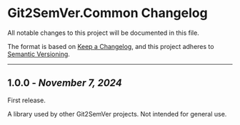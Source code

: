 # Git2SemVer.Common Changelog

All notable changes to this project will be documented in this file.

The format is based on [Keep a Changelog](https://keepachangelog.com/en/1.1.0/),
and this project adheres to [Semantic Versioning](https://semver.org/spec/v2.0.0.html).

----

## 1.0.0 - _November 7, 2024_

First release.

A library used by other Git2SemVer projects.
Not intended for general use.